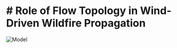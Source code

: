 # # Role of Flow Topology in Wind-Driven Wildfire Propagation

![Model](https://github.com/siva-viknesh/Wildland_Fire_Dynamics/blob/main/0_Scaling_Analysis/Scaling_analysis.jpg)
